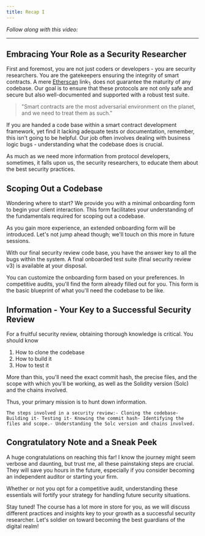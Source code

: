 ```yaml
---
title: Recap I
---
```


_Follow along with this video:_



---

## Embracing Your Role as a Security Researcher

First and foremost, you are not just coders or developers - you are security researchers. You are the gatekeepers ensuring the integrity of smart contracts. A mere [Etherscan](https://etherscan.io/) link╮ does not guarantee the maturity of any codebase. Our goal is to ensure that these protocols are not only safe and secure but also well-documented and supported with a robust test suite.

> "Smart contracts are the most adversarial environment on the planet, and we need to treat them as such."

If you are handed a code base within a smart contract development framework, yet find it lacking adequate tests or documentation, remember, this isn't going to be helpful. Our job often involves dealing with business logic bugs - understanding what the codebase does is crucial.

As much as we need more information from protocol developers, sometimes, it falls upon us, the security researchers, to educate them about the best security practices.

## Scoping Out a Codebase

Wondering where to start? We provide you with a minimal onboarding form to begin your client interaction. This form facilitates your understanding of the fundamentals required for scoping out a codebase.

As you gain more experience, an extended onboarding form will be introduced. Let's not jump ahead though; we'll touch on this more in future sessions.

With our final security review code base, you have the answer key to all the bugs within the system. A final onboarded test suite (final security review v3) is available at your disposal.

You can customize the onboarding form based on your preferences. In competitive audits, you'll find the form already filled out for you. This form is the basic blueprint of what you'll need the codebase to be like.

## Information - Your Key to a Successful Security Review

For a fruitful security review, obtaining thorough knowledge is critical. You should know

1. How to clone the codebase
2. How to build it
3. How to test it

More than this, you'll need the exact commit hash, the precise files, and the scope with which you'll be working, as well as the Solidity version (Solc) and the chains involved.

Thus, your primary mission is to hunt down information.

```
The steps involved in a security review:- Cloning the codebase- Building it- Testing it- Knowing the commit hash- Identifying the files and scope.- Understanding the Solc version and chains involved.
```

## Congratulatory Note and a Sneak Peek

A huge congratulations on reaching this far! I know the journey might seem verbose and daunting, but trust me, all these painstaking steps are crucial. They will save you hours in the future, especially if you consider becoming an independent auditor or starting your firm.

Whether or not you opt for a competitive audit, understanding these essentials will fortify your strategy for handling future security situations.

Stay tuned! The course has a lot more in store for you, as we will discuss different practices and insights key to your growth as a successful security researcher. Let's soldier on toward becoming the best guardians of the digital realm!
